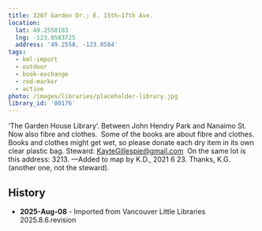```yaml
---
title: 3207 Garden Dr.; E. 15th—17th Ave.
location:
  lat: 49.2558183
  lng: -123.0583725
  address: '49.2558, -123.0584'
tags:
  - kml-import
  - outdoor
  - book-exchange
  - red-marker
  - active
photo: /images/libraries/placeholder-library.jpg
library_id: '00176'
---
```

‘The Garden House Library’.
Between John Hendry Park and Nanaimo St.
Now also fibre and clothes.  
Some of the books are about fibre and clothes.
Books and clothes might get wet, so please donate each dry item in its own clear plastic bag. Steward: KayteGillespie@gmail.com 
On the same lot is this address: 3213.
—Added to map by K.D., 2021 6 23. 
Thanks, K.G. (another one, not the steward).

## History
- **2025-Aug-08** - Imported from Vancouver Little Libraries 2025.8.6.revision
